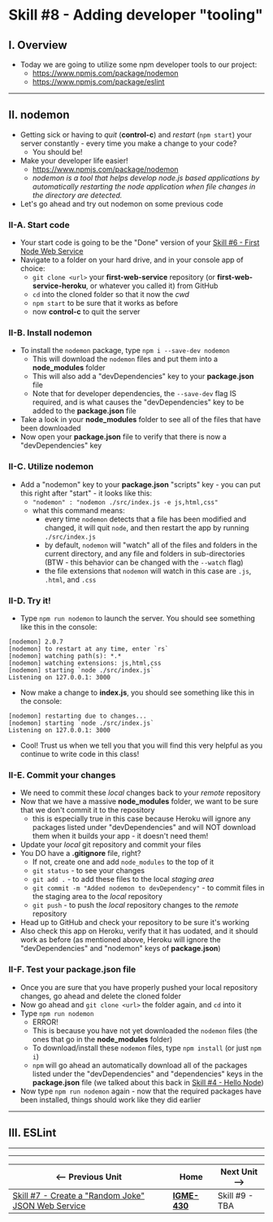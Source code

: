 # Skill #8 - Adding developer "tooling"

## I. Overview

- Today we are going to utilize some npm developer tools to our project:
  - https://www.npmjs.com/package/nodemon
  - https://www.npmjs.com/package/eslint

<hr>

## II. nodemon

- Getting sick or having to *quit* (**control-c**) and *restart* (`npm start`) your server constantly - every time you make a change to your code?
  - You should be!
- Make your developer life easier!
  - https://www.npmjs.com/package/nodemon
  - *nodemon is a tool that helps develop node.js based applications by automatically restarting the node application when file changes in the directory are detected.*
- Let's go ahead and try out nodemon on some previous code

### II-A. Start code

- Your start code is going to be the "Done" version of your [Skill #6 - First Node Web Service](6-first-node-web-service.md)
- Navigate to a folder on your hard drive, and in your console app of choice:
  - `git clone <url>` your **first-web-service** repository (or **first-web-service-heroku**, or whatever you called it) from GitHub
  - `cd` into the cloned folder so that it now the *cwd*
  - `npm start` to be sure that it works as before
  - now **control-c** to quit the server


### II-B. Install nodemon

- To install the `nodemon` package, type `npm i --save-dev nodemon`
  - This will download the `nodemon` files and put them into a **node_modules** folder
  - This will also add a "devDependencies" key to your **package.json** file
  - Note that for developer dependencies, the `--save-dev` flag IS required, and is what causes the "devDependencies" key to be added to the **package.json** file
- Take a look in your **node_modules** folder to see all of the files that have been downloaded
- Now open your **package.json** file to verify that there is now a "devDependencies" key 

### II-C. Utilize nodemon

- Add a "nodemon" key to your  **package.json** "scripts" key - you can put this right after "start" - it looks like this:
  - `"nodemon" : "nodemon ./src/index.js -e js,html,css"`
  - what this command means:
    - every time `nodemon` detects that a file has been modified and changed, it will quit `node`, and then restart the app by running `./src/index.js`
    - by default, `nodemon` will "watch" all of the files and folders in the current directory, and any file and folders in sub-directories (BTW - this behavior can be changed with the `--watch` flag)
    - the file extensions that `nodemon` will watch in this case are `.js`, `.html`, and `.css`

### II-D. Try it!

- Type `npm run nodemon` to launch the server. You should see something like this in the console:

```
[nodemon] 2.0.7
[nodemon] to restart at any time, enter `rs`
[nodemon] watching path(s): *.*
[nodemon] watching extensions: js,html,css
[nodemon] starting `node ./src/index.js`
Listening on 127.0.0.1: 3000
```

- Now make a change to **index.js**, you should see something like this in the console:

```
[nodemon] restarting due to changes...
[nodemon] starting `node ./src/index.js`
Listening on 127.0.0.1: 3000
```

- Cool! Trust us when we tell you that you will find this very helpful as you continue to write code in this class!

### II-E. Commit your changes

- We need to commit these *local* changes back to your *remote* repository
- Now that we have a massive **node_modules** folder, we want to be sure that we don't commit it to the repository
  - this is especially true in this case because Heroku will ignore any packages listed under "devDependencies" and will NOT download them when it builds your app - it doesn't need them!
- Update your *local* git repository and commit your files
- You DO have a **.gitignore** file, right?
  - If not, create one and add `node_modules` to the top of it
  - `git status` - to see your changes
  - `git add .` - to add these files to the local *staging area*
  - `git commit -m "Added nodemon to devDependency"` - to commit files in the staging area to the *local* repository
  - `git push` - to push the *local* repository changes to the *remote* repository
- Head up to GitHub and check your repository to be sure it's working
- Also check this app on Heroku, verify that it has uodated, and it should work as before (as mentioned above, Heroku will ignore the "devDependencies" and "nodemon" keys of **package.json**)

### II-F. Test your package.json file

- Once you are sure that you have properly pushed your local repository changes, go ahead and delete the cloned folder
- Now go ahead and `git clone <url>` the folder again, and `cd` into it
- Type `npm run nodemon`
  - ERROR! 
  - This is because you have not yet downloaded the `nodemon` files (the ones that go in the **node_modules** folder)
  - To download/install these `nodemon` files, type `npm install` (or just `npm i`)
  - `npm` will go ahead an automatically download all of the packages listed under the "devDependencies" and "dependencies" keys in the **package.json** file (we talked about this back in [Skill #4 - Hello Node](4-hello-node.md))
- Now type `npm run nodemon` again - now that the required packages have been installed, things should work like they did earlier
  
<hr>

## III. ESLint



<hr><hr>

| <-- Previous Unit | Home | Next Unit -->
| --- | --- | --- 
|   [Skill #7 - Create a "Random Joke" JSON Web Service](7-create-random-joke-web-service.md) |  [**IGME-430**](../) | Skill #9 - TBA
